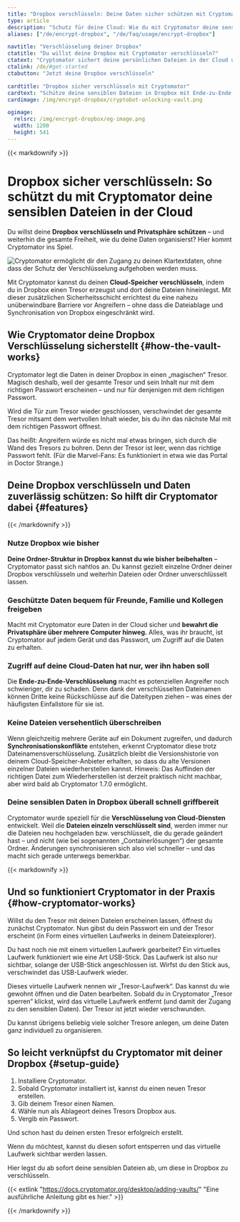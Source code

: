 ```yaml
---
title: "Dropbox verschlüsseln: Deine Daten sicher schützen mit Cryptomator"
type: article
description: "Schutz für deine Cloud: Wie du mit Cryptomator deine sensiblen Dateien in Dropbox verschlüsseln kannst."
aliases: ["/de/encrypt-dropbox", "/de/faq/usage/encrypt-dropbox"]

navtitle: "Verschlüsselung deiner Dropbox"
ctatitle: "Du willst deine Dropbox mit Cryptomator verschlüsseln?"
ctatext: "Cryptomator sichert deine persönlichen Dateien in der Cloud und ist ohne Account nutzbar. Cryptomator Hub verwaltet den Teamzugriff und ist ideal für Teams und Organisationen."
ctalink: /de/#get-started
ctabutton: "Jetzt deine Dropbox verschlüsseln"

cardtitle: "Dropbox sicher verschlüsseln mit Cryptomator"
cardtext: "Schütze deine sensiblen Dateien in Dropbox mit Ende-zu-Ende-Verschlüsselung – ganz ohne Einschränkungen bei Synchronisation und Nutzung."
cardimage: /img/encrypt-dropbox/cryptobot-unlocking-vault.png

ogimage:
  relsrc: /img/encrypt-dropbox/og-image.png
  width: 1200
  height: 541
---
```


<div class="prose prose-sm md:prose max-w-none md:max-w-none">{{< markdownify >}}

# Dropbox sicher verschlüsseln: So schützt du mit Cryptomator deine sensiblen Dateien in der Cloud

<p class="lead">Du willst deine <strong>Dropbox verschlüsseln und Privatsphäre schützen</strong> – und weiterhin die gesamte Freiheit, wie du deine Daten organisierst? Hier kommt Cryptomator ins Spiel.</p>

<img class="inline-block" src="/img/encrypt-dropbox/cryptobot-unlocking-vault.png" srcset="/img/encrypt-dropbox/cryptobot-unlocking-vault.png 1x, /img/encrypt-dropbox/cryptobot-unlocking-vault@2x.png 2x" alt="Cryptomator ermöglicht dir den Zugang zu deinen Klartextdaten, ohne dass der Schutz der Verschlüsselung aufgehoben werden muss." />

Mit Cryptomator kannst du deinen **Cloud-Speicher verschlüsseln**, indem du in Dropbox einen Tresor erzeugst und dort deine Dateien hineinlegst. Mit dieser zusätzlichen Sicherheitsschicht errichtest du eine nahezu unüberwindbare Barriere vor Angreifern – ohne dass die Dateiablage und Synchronisation von Dropbox eingeschränkt wird.

## Wie Cryptomator deine Dropbox Verschlüsselung sicherstellt {#how-the-vault-works}

Cryptomator legt die Daten in deiner Dropbox in einen „magischen“ Tresor. Magisch deshalb, weil der gesamte Tresor und sein Inhalt nur mit dem richtigen Passwort erscheinen – und nur für denjenigen mit dem richtigen Passwort.

Wird die Tür zum Tresor wieder geschlossen, verschwindet der gesamte Tresor mitsamt dem wertvollen Inhalt wieder, bis du ihn das nächste Mal mit dem richtigen Passwort öffnest.

Das heißt: Angreifern würde es nicht mal etwas bringen, sich durch die Wand des Tresors zu bohren. Denn der Tresor ist leer, wenn das richtige Passwort fehlt. (Für die Marvel-Fans: Es funktioniert in etwa wie das Portal in Doctor Strange.)

## Deine Dropbox verschlüsseln und Daten zuverlässig schützen: So hilft dir Cryptomator dabei {#features}

{{< /markdownify >}}</div>

<div class="white-box my-6">
  <div class="px-4 py-2 border-b border-primary">
    <h3 class="font-h3"><i class="fab fa-dropbox fa-fw text-primary"></i> Nutze Dropbox wie bisher</h3>
  </div>
  <div class="p-4">
    <p class="font-p"><strong>Deine Ordner-Struktur in Dropbox kannst du wie bisher beibehalten</strong> – Cryptomator passt sich nahtlos an. Du kannst gezielt einzelne Ordner deiner Dropbox verschlüsseln und weiterhin Dateien oder Ordner unverschlüsselt lassen.</p>
  </div>
</div>

<div class="white-box my-6">
  <div class="px-4 py-2 border-b border-primary">
    <h3 class="font-h3"><i class="fas fa-share fa-fw text-primary"></i> Geschützte Daten bequem für Freunde, Familie und Kollegen freigeben</h3>
  </div>
  <div class="p-4">
    <p class"font-p">Macht mit Cryptomator eure Daten in der Cloud sicher und <strong>bewahrt die Privatsphäre über mehrere Computer hinweg.</strong> Alles, was ihr braucht, ist Cryptomator auf jedem Gerät und das Passwort, um Zugriff auf die Daten zu erhalten.</p>
  </div>
</div>

<div class="white-box my-6">
  <div class="px-4 py-2 border-b border-primary">
    <h3 class="font-h3"><i class="fas fa-key fa-fw text-primary"></i> Zugriff auf deine Cloud-Daten hat nur, wer ihn haben soll</h3>
  </div>
  <div class="p-4">
    <p class"font-p">Die <strong>Ende-zu-Ende-Verschlüsselung</strong> macht es potenziellen Angreifer noch schwieriger, dir zu schaden. Denn dank der verschlüsselten Dateinamen können Dritte keine Rückschlüsse auf die Dateitypen ziehen – was eines der häufigsten Einfallstore für sie ist.</p>
  </div>
</div>

<div class="white-box my-6">
  <div class="px-4 py-2 border-b border-primary">
    <h3 class="font-h3"><i class="fas fa-sync fa-fw text-primary"></i> Keine Dateien versehentlich überschreiben</h3>
  </div>
  <div class="p-4">
    <p class"font-p">Wenn gleichzeitig mehrere Geräte auf ein Dokument zugreifen, und dadurch <strong>Synchronisationskonflikte</strong> entstehen, erkennt Cryptomator diese trotz Dateinamensverschlüsselung. Zusätzlich bleibt die Versionshistorie von deinem Cloud-Speicher-Anbieter erhalten, so dass du alte Versionen einzelner Dateien wiederherstellen kannst. Hinweis: Das Auffinden der richtigen Datei zum Wiederherstellen ist derzeit praktisch nicht machbar, aber wird bald ab Cryptomator 1.7.0 ermöglicht.</p>
  </div>
</div>

<div class="white-box mt-6 mb-12">
  <div class="px-4 py-2 border-b border-primary">
    <h3 class="font-h3"><i class="fas fa-clouds fa-fw text-primary"></i> Deine sensiblen Daten in Dropbox überall schnell griffbereit</h3>
  </div>
  <div class="p-4">
    <p class"font-p">Cryptomator wurde speziell für die <strong>Verschlüsselung von Cloud-Diensten</strong> entwickelt. Weil die <strong>Dateien einzeln verschlüsselt sind</strong>, werden immer nur die Dateien neu hochgeladen bzw. verschlüsselt, die du gerade geändert hast – und nicht (wie bei sogenannten „Containerlösungen“) der gesamte Ordner. Änderungen synchronisieren sich also viel schneller – und das macht sich gerade unterwegs bemerkbar.</p>
  </div>
</div>

<div class="prose prose-sm md:prose max-w-none md:max-w-none">{{< markdownify >}}

## Und so funktioniert Cryptomator in der Praxis {#how-cryptomator-works}

Willst du den Tresor mit deinen Dateien erscheinen lassen, öffnest du zunächst Cryptomator. Nun gibst du dein Passwort ein und der Tresor erscheint (in Form eines virtuellen Laufwerks in deinem Dateiexplorer).

Du hast noch nie mit einem virtuellen Laufwerk gearbeitet? Ein virtuelles Laufwerk funktioniert wie eine Art USB-Stick. Das Laufwerk ist also nur sichtbar, solange der USB-Stick angeschlossen ist. Wirfst du den Stick aus, verschwindet das USB-Laufwerk wieder.

Dieses virtuelle Laufwerk nennen wir „Tresor-Laufwerk“. Das kannst du wie gewohnt öffnen und die Daten bearbeiten. Sobald du in Cryptomator „Tresor sperren“ klickst, wird das virtuelle Laufwerk entfernt (und damit der Zugang zu den sensiblen Daten). Der Tresor ist jetzt wieder verschwunden.

Du kannst übrigens beliebig viele solcher Tresore anlegen, um deine Daten ganz individuell zu organisieren.

## So leicht verknüpfst du Cryptomator mit deiner Dropbox {#setup-guide}

1. Installiere Cryptomator.
2. Sobald Cryptomator installiert ist, kannst du einen neuen Tresor erstellen.
3. Gib deinem Tresor einen Namen.
4. Wähle nun als Ablageort deines Tresors Dropbox aus.
5. Vergib ein Passwort.

Und schon hast du deinen ersten Tresor erfolgreich erstellt.

Wenn du möchtest, kannst du diesen sofort entsperren und das virtuelle Laufwerk sichtbar werden lassen.

Hier legst du ab sofort deine sensiblen Dateien ab, um diese in Dropbox zu verschlüsseln.

{{< extlink "https://docs.cryptomator.org/desktop/adding-vaults/" "Eine ausführliche Anleitung gibt es hier." >}}

{{< /markdownify >}}</div>
